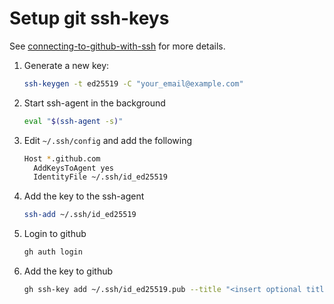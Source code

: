# Setup git ssh-keys
See [connecting-to-github-with-ssh](https://docs.github.com/en/authentication/connecting-to-github-with-ssh/about-ssh) for more details.

1. Generate a new key:
    ```sh
    ssh-keygen -t ed25519 -C "your_email@example.com"
    ```
2. Start ssh-agent in the background
    ```sh
   eval "$(ssh-agent -s)"
   ```
3. Edit `~/.ssh/config` and add the following
    ```sh
    Host *.github.com
      AddKeysToAgent yes
      IdentityFile ~/.ssh/id_ed25519
    ```
4. Add the key to the ssh-agent 
    ```sh
    ssh-add ~/.ssh/id_ed25519
    ```
5. Login to github
    ```sh
    gh auth login
    ```
6. Add the key to github
    ```sh
    gh ssh-key add ~/.ssh/id_ed25519.pub --title "<insert optional title>"
    ```


